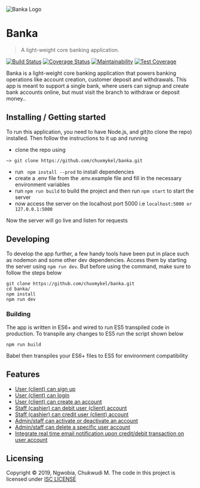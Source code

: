![Banka Logo](https://i.ibb.co/zJ9ZntW/banka.png)

# Banka
> A light-weight core banking application.

[![Build Status](https://travis-ci.com/chuxmykel/banka.svg?branch=develop)](https://travis-ci.com/chuxmykel/banka)  [![Coverage Status](https://coveralls.io/repos/github/chuxmykel/banka/badge.svg?branch=develop)](https://coveralls.io/github/chuxmykel/banka?branch=develop)  [![Maintainability](https://api.codeclimate.com/v1/badges/838e50eb0364e57aebf6/maintainability)](https://codeclimate.com/github/chuxmykel/banka/maintainability)  [![Test Coverage](https://api.codeclimate.com/v1/badges/838e50eb0364e57aebf6/test_coverage)](https://codeclimate.com/github/chuxmykel/banka/test_coverage)

Banka is a light-weight core banking application that powers banking operations like account
creation, customer deposit and withdrawals. This app is meant to support a single bank, where
users can signup and create bank accounts online, but must visit the branch to withdraw or
deposit money..

## Installing / Getting started

To run this application, you need to have Node.js, and git(to clone the repo) installed. Then follow the instructions to
it up and running

- clone the repo using 
```shell
~> git clone https://github.com/chuxmykel/banka.git
```
- run ``` npm install --prod``` to install dependencies
- create a .env file from the .env.example file and fill in the necessary environment variables
- run ``` npm run build ``` to build the project and then run ``` npm start ``` to start the server
- now access the server on the localhost port 5000 i.e ``` localhost:5000 or 127.0.0.1:5000 ```

Now the server will go live and listen for requests

## Developing

To develop the app further, a few handy tools have been put in place such as nodemon and some other dev dependencies.
Access them by starting the server using ```npm run dev```. But before using the command, make sure to follow the steps below

```shell
git clone https://github.com/chuxmykel/banka.git
cd banka/
npm install
npm run dev
```

### Building

The app is written in ES6+ and wired to run ES5 transpiled code in production. To transpile any changes to ES5 run the script shown below

```shell
npm run build
```

Babel then transpiles your ES6+ files to ES5 for environment compatibility


## Features

* [User (client) can sign up](https://a-bank.herokuapps.com/api/v1/auth/signup)
* [User (client) can login](https://a-bank.herokuapps.com/api/v1/auth/signin)
* [User (client) can create an account](https://a-bank.herokuapps.com/api/v1/accounts)
* [Staff (cashier) can debit user (client) account](https://a-bank.herokuapps.com/api/v1/transactions/1234567890/debit)
* [Staff (cashier) can credit user (client) account](https://a-bank.herokuapps.com/api/v1/transactions/1234567890/credit)
* [Admin/staff can activate or deactivate an account](https://a-bank.herokuapps.com/api/v1/accounts/1234567890)
* [Admin/staff can delete a specific user account](https://a-bank.herokuapps.com/api/v1/accounts/1234567890)
* [Integrate real time email notification upon credit/debit transaction on user account](https://a-bank.herokuapps.com/api/v1/transactions/1234567890/credit)

## Licensing

Copyright &copy; 2019, Ngwobia, Chukwudi M.
The code in this project is licensed under [ISC LICENSE](https://github.com/chuxmykel/banka/blob/develop/LICENSE)
